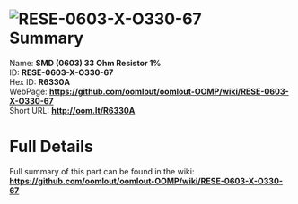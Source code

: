 
![RESE-0603-X-O330-67](https://github.com/oomlout/oomlout-OOMP/blob/master/parts/RESE-0603-X-O330-67/RESE-0603-X-O330-67_420.jpg)   
Summary
=================
  
Name: __SMD (0603) 33 Ohm Resistor 1%__    
ID: __RESE-0603-X-O330-67__   
Hex ID: __R6330A__   
WebPage: __https://github.com/oomlout/oomlout-OOMP/wiki/RESE-0603-X-O330-67__   
Short URL: __http://oom.lt/R6330A__   

Full Details
==========================
Full summary of this part can be found in the wiki:   
__https://github.com/oomlout/oomlout-OOMP/wiki/RESE-0603-X-O330-67__    

